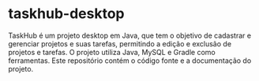 # taskhub-desktop
TaskHub é um projeto desktop em Java, que tem o objetivo de cadastrar e gerenciar projetos e suas tarefas, permitindo a edição e exclusão de projetos e tarefas. O projeto utiliza Java, MySQL e Gradle como ferramentas. Este repositório contém o código fonte e a documentação do projeto.
